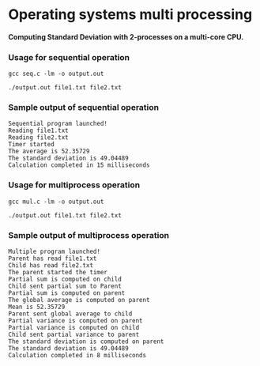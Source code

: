 # Operating systems multi processing

#### Computing Standard Deviation with 2-processes on a multi-core CPU.

### Usage for sequential operation
```
gcc seq.c -lm -o output.out

./output.out file1.txt file2.txt
```

### Sample output of sequential operation

```
Sequential program launched!
Reading file1.txt
Reading file2.txt
Timer started
The average is 52.35729
The standard deviation is 49.04489
Calculation completed in 15 milliseconds
```

### Usage for multiprocess operation

```
gcc mul.c -lm -o output.out

./output.out file1.txt file2.txt
```

### Sample output of multiprocess operation

```
Multiple program launched!
Parent has read file1.txt
Child has read file2.txt
The parent started the timer
Partial sum is computed on child
Child sent partial sum to Parent
Partial sum is computed on parent
The global average is computed on parent
Mean is 52.35729
Parent sent global average to child
Partial variance is computed on parent
Partial variance is computed on child
Child sent partial variance to parent
The standard deviation is computed on parent
The standard deviation is 49.04489
Calculation completed in 8 milliseconds
```
